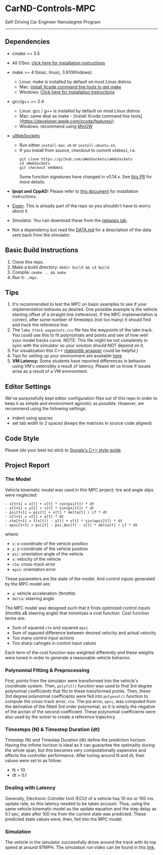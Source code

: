 # CarND-Controls-MPC
Self-Driving Car Engineer Nanodegree Program

---

## Dependencies

* cmake >= 3.5
 * All OSes: [click here for installation instructions](https://cmake.org/install/)
* make >= 4.1(mac, linux), 3.81(Windows)
  * Linux: make is installed by default on most Linux distros
  * Mac: [install Xcode command line tools to get make](https://developer.apple.com/xcode/features/)
  * Windows: [Click here for installation instructions](http://gnuwin32.sourceforge.net/packages/make.htm)
* gcc/g++ >= 5.4
  * Linux: gcc / g++ is installed by default on most Linux distros
  * Mac: same deal as make - [install Xcode command line tools]((https://developer.apple.com/xcode/features/)
  * Windows: recommend using [MinGW](http://www.mingw.org/)
* [uWebSockets](https://github.com/uWebSockets/uWebSockets)
  * Run either `install-mac.sh` or `install-ubuntu.sh`.
  * If you install from source, checkout to commit `e94b6e1`, i.e.
    ```
    git clone https://github.com/uWebSockets/uWebSockets
    cd uWebSockets
    git checkout e94b6e1
    ```
    Some function signatures have changed in v0.14.x. See [this PR](https://github.com/udacity/CarND-MPC-Project/pull/3) for more details.

* **Ipopt and CppAD:** Please refer to [this document](https://github.com/udacity/CarND-MPC-Project/blob/master/install_Ipopt_CppAD.md) for installation instructions.
* [Eigen](http://eigen.tuxfamily.org/index.php?title=Main_Page). This is already part of the repo so you shouldn't have to worry about it.
* Simulator. You can download these from the [releases tab](https://github.com/udacity/self-driving-car-sim/releases).
* Not a dependency but read the [DATA.md](./DATA.md) for a description of the data sent back from the simulator.


## Basic Build Instructions

1. Clone this repo.
2. Make a build directory: `mkdir build && cd build`
3. Compile: `cmake .. && make`
4. Run it: `./mpc`.

## Tips

1. It's recommended to test the MPC on basic examples to see if your implementation behaves as desired. One possible example
is the vehicle starting offset of a straight line (reference). If the MPC implementation is correct, after some number of timesteps
(not too many) it should find and track the reference line.
2. The `lake_track_waypoints.csv` file has the waypoints of the lake track. You could use this to fit polynomials and points and see of how well your model tracks curve. NOTE: This file might be not completely in sync with the simulator so your solution should NOT depend on it.
3. For visualization this C++ [matplotlib wrapper](https://github.com/lava/matplotlib-cpp) could be helpful.)
4.  Tips for setting up your environment are available [here](https://classroom.udacity.com/nanodegrees/nd013/parts/40f38239-66b6-46ec-ae68-03afd8a601c8/modules/0949fca6-b379-42af-a919-ee50aa304e6a/lessons/f758c44c-5e40-4e01-93b5-1a82aa4e044f/concepts/23d376c7-0195-4276-bdf0-e02f1f3c665d)
5. **VM Latency:** Some students have reported differences in behavior using VM's ostensibly a result of latency.  Please let us know if issues arise as a result of a VM environment.

## Editor Settings

We've purposefully kept editor configuration files out of this repo in order to
keep it as simple and environment agnostic as possible. However, we recommend
using the following settings:

* indent using spaces
* set tab width to 2 spaces (keeps the matrices in source code aligned)

## Code Style

Please (do your best to) stick to [Google's C++ style guide](https://google.github.io/styleguide/cppguide.html).

## Project Report

### The Model

Vehicle kinematic model was used in this MPC project; tire and angle slips were neglected:
```
- x[t+1] = x[t] + v[t] * cos(psi[t]) * dt
- y[t+1] = y[t] + v[t] * sin(psi[t]) * dt
- psi[t+1] = psi[t] + v[t] * delta[t] / Lf * dt
- v[t+1] = v[t] + a[t] * dt
- cte[t+1] = f(x[t]) - y[t] + v[t] * sin(epsi[t]) * dt
- epsi[t+1] = psi[t] - psi_des[t] - v[t] * delta[t] / Lf * dt
```

where:
- `x`: x-coordinate of the vehicle position
- `y`: y-coordinate of the vehicle position
- `psi`: orientation angle of the vehicle
- `v`: velocity of the vehicle
- `cte`: cross-track error
- `epsi`: orientation error

These parameters are the state of the model. And control inputs generated by the MPC model are:
- `a`: vehicle acceleration (throttle)
- `delta`: steering angle

The MPC model was designed such that it finds optimized control inputs (throttle a& steering angle) that minimizes a cost function. Cost function terms are:
- Sum of squared `cte` and squared `epsi`
- Sum of sqaured difference between desired velocity and actual velocity
- Too many control input actions
- Too sharp cahnges in control input values

Each term of the cost function was weighted differently and these weights were tuned in order to generate a reasonable vehicle behavior.

### Polynomial Fitting & Preprocessing
First, points from the simulator were transformed into the vehicle's coordinate system. Then, `polyfit()` function was used to find 3rd degree polynomial coefficients that fits to these transformed points. Then, these 3rd degree polynomial coefficients were fed into `polyeval()` function to compute the cross-track error, `cte`. The psi error, `epsi`, was computed from the derivative of the fitted 3rd order polynomial, so it is simply the negative of the arctan of the second coefficient. These polynomial coefficients were also used by the solver to create a reference trajectory.

### Timesteps (N) & Timestep Duration (dt)
Timestep (N) and Timestep Duration (dt) define the prediction horizon. Having the infinite horizon is ideal as it can guarantee the optimality during the whole span, but this becomes very computationally expensive and affects the controller performance. After tuning around N and dt, their values were set to as follow:
- N = 10
- dt = 0.1

### Dealing with Latency
Generally, Electronic Cotroller Unit (ECU) of a vehicle has 10 ms or 100 ms update rate, so this latency needed to be taken account. Thus, using the same vehicle kinematic model as the update equation and the step delay as 0.1 sec, state after 100 ms from the current state was predicted. These predicted state values were, then, fed into the MPC model.

### Simulation
The vehicle in the simulator successfully drove around the track with its top speed at around 97MPH. The simulation run video can be found in this [link](https://drive.google.com/file/d/1lF83TXTy4CPkRwh4MWQcwFsDU-jyglWf/view?usp=sharing).